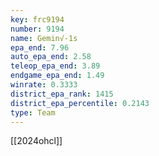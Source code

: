 ```yaml
---
key: frc9194
number: 9194
name: Gemin√-1s
epa_end: 7.96
auto_epa_end: 2.58
teleop_epa_end: 3.89
endgame_epa_end: 1.49
winrate: 0.3333
district_epa_rank: 1415
district_epa_percentile: 0.2143
type: Team
---
```

[[2024ohcl]]
